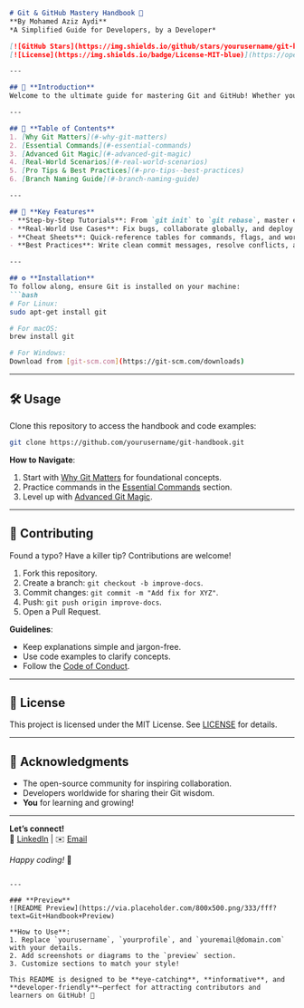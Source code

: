 ```markdown
# Git & GitHub Mastery Handbook 📘  
**By Mohamed Aziz Aydi**  
*A Simplified Guide for Developers, by a Developer*  

[![GitHub Stars](https://img.shields.io/github/stars/yourusername/git-handbook?style=social)](https://github.com/yourusername/git-handbook)  
[![License](https://img.shields.io/badge/License-MIT-blue)](https://opensource.org/licenses/MIT)  

---

## 📖 **Introduction**  
Welcome to the ultimate guide for mastering Git and GitHub! Whether you’re a coding newbie or a seasoned developer, this handbook breaks down Git’s core concepts, commands, and workflows into bite-sized, easy-to-digest lessons. Learn not just *how* to use Git, but *why* and *when* to use it—with **real-world examples** and actionable tips.  

---

## 🚀 **Table of Contents**  
1. [Why Git Matters](#-why-git-matters)  
2. [Essential Commands](#-essential-commands)  
3. [Advanced Git Magic](#-advanced-git-magic)  
4. [Real-World Scenarios](#-real-world-scenarios)  
5. [Pro Tips & Best Practices](#-pro-tips--best-practices)  
6. [Branch Naming Guide](#-branch-naming-guide)  

---

## 🌟 **Key Features**  
- **Step-by-Step Tutorials**: From `git init` to `git rebase`, master every command.  
- **Real-World Use Cases**: Fix bugs, collaborate globally, and deploy confidently.  
- **Cheat Sheets**: Quick-reference tables for commands, flags, and workflows.  
- **Best Practices**: Write clean commit messages, resolve conflicts, and optimize teamwork.  

---

## ⚙️ **Installation**  
To follow along, ensure Git is installed on your machine:  
```bash  
# For Linux:  
sudo apt-get install git  

# For macOS:  
brew install git  

# For Windows:  
Download from [git-scm.com](https://git-scm.com/downloads)  
```

---

## 🛠️ **Usage**  
Clone this repository to access the handbook and code examples:  
```bash  
git clone https://github.com/yourusername/git-handbook.git  
```  

**How to Navigate**:  
1. Start with [Why Git Matters](#-why-git-matters) for foundational concepts.  
2. Practice commands in the [Essential Commands](#-essential-commands) section.  
3. Level up with [Advanced Git Magic](#-advanced-git-magic).  

---

## 🤝 **Contributing**  
Found a typo? Have a killer tip? Contributions are welcome!  
1. Fork this repository.  
2. Create a branch: `git checkout -b improve-docs`.  
3. Commit changes: `git commit -m "Add fix for XYZ"`.  
4. Push: `git push origin improve-docs`.  
5. Open a Pull Request.  

**Guidelines**:  
- Keep explanations simple and jargon-free.  
- Use code examples to clarify concepts.  
- Follow the [Code of Conduct](CODE_OF_CONDUCT.md).  

---

## 📜 **License**  
This project is licensed under the MIT License. See [LICENSE](LICENSE) for details.  

---

## 🙏 **Acknowledgments**  
- The open-source community for inspiring collaboration.  
- Developers worldwide for sharing their Git wisdom.  
- **You** for learning and growing!  

---

**Let’s connect!**  
🔗 [LinkedIn](https://linkedin.com/in/yourprofile) | ✉️ [Email](mailto:youremail@domain.com)  

*Happy coding!* 🚀  
```

---

### **Preview**  
![README Preview](https://via.placeholder.com/800x500.png/333/fff?text=Git+Handbook+Preview)  

**How to Use**:  
1. Replace `yourusername`, `yourprofile`, and `youremail@domain.com` with your details.  
2. Add screenshots or diagrams to the `preview` section.  
3. Customize sections to match your style!  

This README is designed to be **eye-catching**, **informative**, and **developer-friendly**—perfect for attracting contributors and learners on GitHub! 🌟
